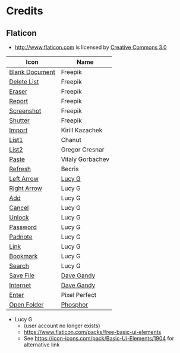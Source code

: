 # Credits

## Flaticon 
   - http://www.flaticon.com is licensed by [Creative Commons 3.0](http://creativecommons.org/licenses/by/3.0/)

| Icon | Name |
| - | - |
| [Blank Document](https://www.flaticon.com/free-icon/blank-document_14922) | Freepik |
| [Delete List](https://www.flaticon.com/free-icon/delete-list_1201) | Freepik |
| [Eraser](https://www.flaticon.com/free-icon/eraser_1203953) | Freepik |
| [Report](https://www.flaticon.com/free-icon/file_1508964) | Freepik |
| [Screenshot](https://www.flaticon.com/free-icon/screenshot_748046) | Freepik |
| [Shutter](https://www.flaticon.com/premium-icon/shutter_2441508) | Freepik |
| [Import](https://www.flaticon.com/free-icon/import_223438) | Kirill Kazachek |
| [List1](https://www.flaticon.com/free-icon/list_151917) | Chanut |
| [List2](https://www.flaticon.com/free-icon/list_159841) | Gregor Cresnar |
| [Paste](https://www.flaticon.com/free-icon/paste_930233) | Vitaly Gorbachev |
| [Refresh](https://www.flaticon.com/free-icon/refresh_875100) | Becris |
| [Left Arrow](https://www.flaticon.com/free-icon/left-arrow_118744) | [Lucy G](https://www.flaticon.com/authors/lucy-g) |
| [Right Arrow](https://www.flaticon.com/free-icon/right-arrow_118745) | Lucy G |
| [Add](https://www.flaticon.com/free-icon/add_118742) | Lucy G |
| [Cancel](https://icon-icons.com/icon/cancel/121292) | Lucy G |
| [Unlock](https://www.flaticon.com/free-icon/unlock_118737) | Lucy G |
| [Password](https://www.flaticon.com/free-icon/password_1330268) | Lucy G |
| [Padnote](https://www.flaticon.com/free-icon/padnote_118751) | Lucy G |
| [Link](https://www.flaticon.com/free-icon/link_118780) | Lucy G |
| [Bookmark](https://www.flaticon.com/free-icon/bookmark_118732) | Lucy G |
| [Search](https://www.flaticon.com/free-icon/search_118718) | Lucy G |
| [Save File](https://www.flaticon.com/free-icon/save-file-option_25398) | [Dave Gandy](https://www.flaticon.com/authors/dave-gandy) |
| [Internet](https://www.flaticon.com/free-icon/internet_149229) | [Dave Gandy](https://www.flaticon.com/authors/dave-gandy) |
| [Enter](https://www.flaticon.com/free-icon/enter_1828391) | Pixel Perfect |
| [Open Folder](https://icon-icons.com/icon/folder-open/172452) | [Phosphor](https://github.com/phosphor-icons)

* Lucy G
  - (user account no longer exists)
  - https://www.flaticon.com/packs/free-basic-ui-elements
  - See https://icon-icons.com/pack/Basic-Ui-Elements/1904 for alternative link